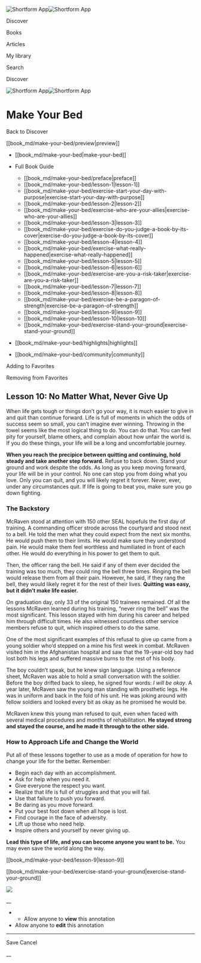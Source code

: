 ![Shortform App](/img/logo.36a2399e.svg)![Shortform App](/img/logo-dark.70c1b072.svg)

Discover

Books

Articles

My library

Search

Discover

![Shortform App](/img/logo.36a2399e.svg)![Shortform App](/img/logo-dark.70c1b072.svg)

# Make Your Bed

Back to Discover

[[book_md/make-your-bed/preview|preview]]

  * [[book_md/make-your-bed|make-your-bed]]
  * Full Book Guide

    * [[book_md/make-your-bed/preface|preface]]
    * [[book_md/make-your-bed/lesson-1|lesson-1]]
    * [[book_md/make-your-bed/exercise-start-your-day-with-purpose|exercise-start-your-day-with-purpose]]
    * [[book_md/make-your-bed/lesson-2|lesson-2]]
    * [[book_md/make-your-bed/exercise-who-are-your-allies|exercise-who-are-your-allies]]
    * [[book_md/make-your-bed/lesson-3|lesson-3]]
    * [[book_md/make-your-bed/exercise-do-you-judge-a-book-by-its-cover|exercise-do-you-judge-a-book-by-its-cover]]
    * [[book_md/make-your-bed/lesson-4|lesson-4]]
    * [[book_md/make-your-bed/exercise-what-really-happened|exercise-what-really-happened]]
    * [[book_md/make-your-bed/lesson-5|lesson-5]]
    * [[book_md/make-your-bed/lesson-6|lesson-6]]
    * [[book_md/make-your-bed/exercise-are-you-a-risk-taker|exercise-are-you-a-risk-taker]]
    * [[book_md/make-your-bed/lesson-7|lesson-7]]
    * [[book_md/make-your-bed/lesson-8|lesson-8]]
    * [[book_md/make-your-bed/exercise-be-a-paragon-of-strength|exercise-be-a-paragon-of-strength]]
    * [[book_md/make-your-bed/lesson-9|lesson-9]]
    * [[book_md/make-your-bed/lesson-10|lesson-10]]
    * [[book_md/make-your-bed/exercise-stand-your-ground|exercise-stand-your-ground]]
  * [[book_md/make-your-bed/highlights|highlights]]
  * [[book_md/make-your-bed/community|community]]



Adding to Favorites 

Removing from Favorites 

## Lesson 10: No Matter What, Never Give Up

When life gets tough or things don’t go your way, it is much easier to give in and quit than continue forward. Life is full of moments in which the odds of success seem so small, you can’t imagine ever winning. Throwing in the towel seems like the most logical thing to do. You can do that. You can feel pity for yourself, blame others, and complain about how unfair the world is. If you do these things, your life will be a long and uncomfortable journey.

**When you reach the precipice between quitting and continuing, hold steady and take another step forward.** Refuse to back down. Stand your ground and work despite the odds. As long as you keep moving forward, your life will be in your control. No one can stop you from doing what you love. Only you can quit, and you will likely regret it forever. Never, ever, under any circumstances quit. If life is going to beat you, make sure you go down fighting.

### The Backstory

McRaven stood at attention with 150 other SEAL hopefuls the first day of training. A commanding officer strode across the courtyard and stood next to a bell. He told the men what they could expect from the next six months. He would push them to their limits. He would make sure they understood pain. He would make them feel worthless and humiliated in front of each other. He would do everything in his power to get them to quit.

Then, the officer rang the bell. He said if any of them ever decided the training was too much, they could ring the bell three times. Ringing the bell would release them from all their pain. However, he said, if they rang the bell, they would likely regret it for the rest of their lives. **Quitting was easy, but it didn’t make life easier.**

On graduation day, only 33 of the original 150 trainees remained. Of all the lessons McRaven learned during his training, “never ring the bell” was the most significant. This lesson stayed with him during his career and helped him through difficult times. He also witnessed countless other service members refuse to quit, which inspired others to do the same.

One of the most significant examples of this refusal to give up came from a young soldier who’d stepped on a mine his first week in combat. McRaven visited him in the Afghanistan hospital and saw that the 19-year-old boy had lost both his legs and suffered massive burns to the rest of his body.

The boy couldn’t speak, but he knew sign language. Using a reference sheet, McRaven was able to hold a small conversation with the soldier. Before the boy drifted back to sleep, he signed four words: _I will be okay_. A year later, McRaven saw the young man standing with prosthetic legs. He was in uniform and back in the fold of his unit. He was joking around with fellow soldiers and looked every bit as okay as he promised he would be.

McRaven knew this young man refused to quit, even when faced with several medical procedures and months of rehabilitation. **He stayed strong and stayed the course, and he made it through to the other side.**

### How to Approach Life and Change the World

Put all of these lessons together to use as a mode of operation for how to change your life for the better. Remember:

  * Begin each day with an accomplishment.
  * Ask for help when you need it.
  * Give everyone the respect you want.
  * Realize that life is full of struggles and that you will fail. 
  * Use that failure to push you forward.
  * Be daring as you move forward. 
  * Put your best foot down when all hope is lost.
  * Find courage in the face of adversity. 
  * Lift up those who need help. 
  * Inspire others and yourself by never giving up. 



**Lead this type of life, and you can become anyone you want to be.** You may even save the world along the way.

[[book_md/make-your-bed/lesson-9|lesson-9]]

[[book_md/make-your-bed/exercise-stand-your-ground|exercise-stand-your-ground]]

![](https://bat.bing.com/action/0?ti=56018282&Ver=2&mid=408976d6-e9f1-427d-912c-f09ee49ce8ca&sid=f30c5e70639211ee87d33f0876d93783&vid=f30c9700639211eeb3a75d830392c94f&vids=0&msclkid=N&pi=0&lg=en-US&sw=800&sh=600&sc=24&nwd=1&tl=Shortform%20%7C%20Book&p=https%3A%2F%2Fwww.shortform.com%2Fapp%2Fbook%2Fmake-your-bed%2Flesson-10&r=&lt=342&evt=pageLoad&sv=1&rn=701090)

__

  *   * Allow anyone to **view** this annotation
  * Allow anyone to **edit** this annotation



* * *

Save Cancel

__



